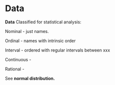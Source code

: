 ---
---
# Data

**Data** Classified for statistical analysis:

Nominal - just names.

Ordinal - names with intrinsic order

Interval - ordered with regular intervals between xxx

Continuous -

Rational -

See **normal distribution.**
